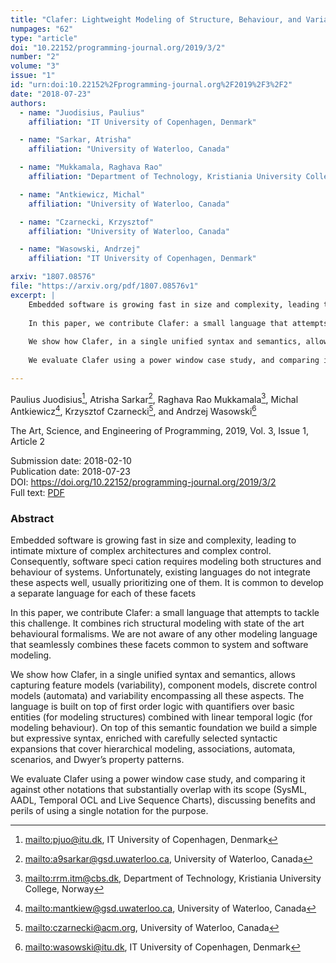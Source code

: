 ```yaml
---
title: "Clafer: Lightweight Modeling of Structure, Behaviour, and Variability"
numpages: "62"
type: "article"
doi: "10.22152/programming-journal.org/2019/3/2"
number: "2"
volume: "3"
issue: "1"
id: "urn:doi:10.22152%2Fprogramming-journal.org%2F2019%2F3%2F2"
date: "2018-07-23"
authors: 
  - name: "Juodisius, Paulius"
    affiliation: "IT University of Copenhagen, Denmark"

  - name: "Sarkar, Atrisha"
    affiliation: "University of Waterloo, Canada"

  - name: "Mukkamala, Raghava Rao"
    affiliation: "Department of Technology, Kristiania University College, Norway"

  - name: "Antkiewicz, Michal"
    affiliation: "University of Waterloo, Canada"

  - name: "Czarnecki, Krzysztof"
    affiliation: "University of Waterloo, Canada"

  - name: "Wasowski, Andrzej"
    affiliation: "IT University of Copenhagen, Denmark"

arxiv: "1807.08576"
file: "https://arxiv.org/pdf/1807.08576v1"
excerpt: |
    Embedded software is growing fast in size and complexity, leading to intimate mixture of complex architectures and complex control. Consequently, software speci cation requires modeling both structures and behaviour of systems. Unfortunately, existing languages do not integrate these aspects well, usually prioritizing one of them. It is common to develop a separate language for each of these facets 
    
    In this paper, we contribute Clafer: a small language that attempts to tackle this challenge. It combines rich structural modeling with state of the art behavioural formalisms. We are not aware of any other modeling language that seamlessly combines these facets common to system and software modeling. 
    
    We show how Clafer, in a single unified syntax and semantics, allows capturing feature models (variability), component models, discrete control models (automata) and variability encompassing all these aspects. The language is built on top of first order logic with quantifiers over basic entities (for modeling structures) combined with linear temporal logic (for modeling behaviour). On top of this semantic foundation we build a simple but expressive syntax, enriched with carefully selected syntactic expansions that cover hierarchical modeling, associations, automata, scenarios, and Dwyer’s property patterns.
    
    We evaluate Clafer using a power window case study, and comparing it against other notations that substantially overlap with its scope (SysML, AADL, Temporal OCL and Live Sequence Charts), discussing benefits and perils of using a single notation for the purpose.

---
```

Paulius Juodisius[^1], Atrisha Sarkar[^2], Raghava Rao Mukkamala[^3], Michal Antkiewicz[^4], Krzysztof Czarnecki[^5], and Andrzej Wasowski[^6]

The Art, Science, and Engineering of Programming, 2019, Vol. 3, Issue 1, Article 2

Submission date: 2018-02-10  
Publication date: 2018-07-23  
DOI: <https://doi.org/10.22152/programming-journal.org/2019/3/2>  
Full text: [PDF](https://arxiv.org/pdf/1807.08576v1)  


### Abstract

Embedded software is growing fast in size and complexity, leading to intimate mixture of complex architectures and complex control. Consequently, software speci cation requires modeling both structures and behaviour of systems. Unfortunately, existing languages do not integrate these aspects well, usually prioritizing one of them. It is common to develop a separate language for each of these facets 

In this paper, we contribute Clafer: a small language that attempts to tackle this challenge. It combines rich structural modeling with state of the art behavioural formalisms. We are not aware of any other modeling language that seamlessly combines these facets common to system and software modeling. 

We show how Clafer, in a single unified syntax and semantics, allows capturing feature models (variability), component models, discrete control models (automata) and variability encompassing all these aspects. The language is built on top of first order logic with quantifiers over basic entities (for modeling structures) combined with linear temporal logic (for modeling behaviour). On top of this semantic foundation we build a simple but expressive syntax, enriched with carefully selected syntactic expansions that cover hierarchical modeling, associations, automata, scenarios, and Dwyer’s property patterns.

We evaluate Clafer using a power window case study, and comparing it against other notations that substantially overlap with its scope (SysML, AADL, Temporal OCL and Live Sequence Charts), discussing benefits and perils of using a single notation for the purpose.


[^1]: <mailto:pjuo@itu.dk>, IT University of Copenhagen, Denmark

[^2]: <mailto:a9sarkar@gsd.uwaterloo.ca>, University of Waterloo, Canada

[^3]: <mailto:rrm.itm@cbs.dk>, Department of Technology, Kristiania University College, Norway

[^4]: <mailto:mantkiew@gsd.uwaterloo.ca>, University of Waterloo, Canada

[^5]: <mailto:czarnecki@acm.org>, University of Waterloo, Canada

[^6]: <mailto:wasowski@itu.dk>, IT University of Copenhagen, Denmark


